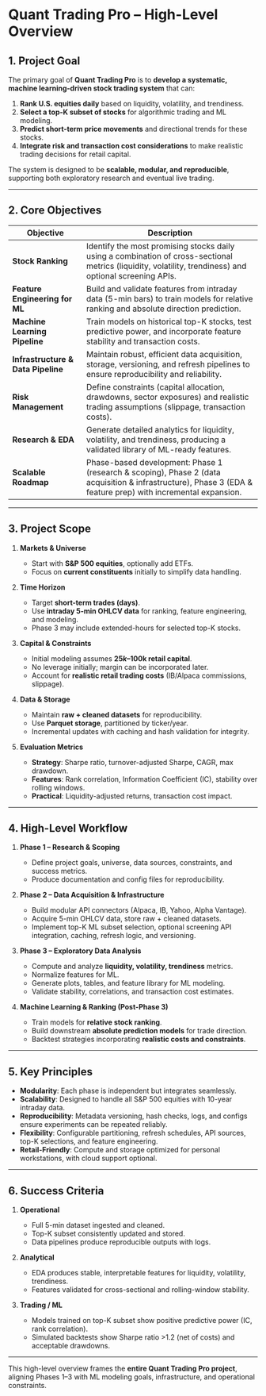 # **Quant Trading Pro – High-Level Overview**

## **1. Project Goal**

The primary goal of **Quant Trading Pro** is to **develop a systematic, machine learning-driven stock trading system** that can:

1. **Rank U.S. equities daily** based on liquidity, volatility, and trendiness.
2. **Select a top-K subset of stocks** for algorithmic trading and ML modeling.
3. **Predict short-term price movements** and directional trends for these stocks.
4. **Integrate risk and transaction cost considerations** to make realistic trading decisions for retail capital.

The system is designed to be **scalable, modular, and reproducible**, supporting both exploratory research and eventual live trading.

---

## **2. Core Objectives**

| Objective                          | Description                                                                                                                                                  |
| ---------------------------------- | ------------------------------------------------------------------------------------------------------------------------------------------------------------ |
| **Stock Ranking**                  | Identify the most promising stocks daily using a combination of cross-sectional metrics (liquidity, volatility, trendiness) and optional screening APIs.     |
| **Feature Engineering for ML**     | Build and validate features from intraday data (5-min bars) to train models for relative ranking and absolute direction prediction.                          |
| **Machine Learning Pipeline**      | Train models on historical top-K stocks, test predictive power, and incorporate feature stability and transaction costs.                                     |
| **Infrastructure & Data Pipeline** | Maintain robust, efficient data acquisition, storage, versioning, and refresh pipelines to ensure reproducibility and reliability.                           |
| **Risk Management**                | Define constraints (capital allocation, drawdowns, sector exposures) and realistic trading assumptions (slippage, transaction costs).                        |
| **Research & EDA**                 | Generate detailed analytics for liquidity, volatility, and trendiness, producing a validated library of ML-ready features.                                   |
| **Scalable Roadmap**               | Phase-based development: Phase 1 (research & scoping), Phase 2 (data acquisition & infrastructure), Phase 3 (EDA & feature prep) with incremental expansion. |

---

## **3. Project Scope**

1. **Markets & Universe**

   * Start with **S&P 500 equities**, optionally add ETFs.
   * Focus on **current constituents** initially to simplify data handling.

2. **Time Horizon**

   * Target **short-term trades (days)**.
   * Use **intraday 5-min OHLCV data** for ranking, feature engineering, and modeling.
   * Phase 3 may include extended-hours for selected top-K stocks.

3. **Capital & Constraints**

   * Initial modeling assumes **$25k–$100k retail capital**.
   * No leverage initially; margin can be incorporated later.
   * Account for **realistic retail trading costs** (IB/Alpaca commissions, slippage).

4. **Data & Storage**

   * Maintain **raw + cleaned datasets** for reproducibility.
   * Use **Parquet storage**, partitioned by ticker/year.
   * Incremental updates with caching and hash validation for integrity.

5. **Evaluation Metrics**

   * **Strategy**: Sharpe ratio, turnover-adjusted Sharpe, CAGR, max drawdown.
   * **Features**: Rank correlation, Information Coefficient (IC), stability over rolling windows.
   * **Practical**: Liquidity-adjusted returns, transaction cost impact.

---

## **4. High-Level Workflow**

1. **Phase 1 – Research & Scoping**

   * Define project goals, universe, data sources, constraints, and success metrics.
   * Produce documentation and config files for reproducibility.

2. **Phase 2 – Data Acquisition & Infrastructure**

   * Build modular API connectors (Alpaca, IB, Yahoo, Alpha Vantage).
   * Acquire 5-min OHLCV data, store raw + cleaned datasets.
   * Implement top-K ML subset selection, optional screening API integration, caching, refresh logic, and versioning.

3. **Phase 3 – Exploratory Data Analysis**

   * Compute and analyze **liquidity, volatility, trendiness** metrics.
   * Normalize features for ML.
   * Generate plots, tables, and feature library for ML modeling.
   * Validate stability, correlations, and transaction cost estimates.

4. **Machine Learning & Ranking (Post-Phase 3)**

   * Train models for **relative stock ranking**.
   * Build downstream **absolute prediction models** for trade direction.
   * Backtest strategies incorporating **realistic costs and constraints**.

---

## **5. Key Principles**

* **Modularity**: Each phase is independent but integrates seamlessly.
* **Scalability**: Designed to handle all S&P 500 equities with 10-year intraday data.
* **Reproducibility**: Metadata versioning, hash checks, logs, and configs ensure experiments can be repeated reliably.
* **Flexibility**: Configurable partitioning, refresh schedules, API sources, top-K selections, and feature engineering.
* **Retail-Friendly**: Compute and storage optimized for personal workstations, with cloud support optional.

---

## **6. Success Criteria**

1. **Operational**

   * Full 5-min dataset ingested and cleaned.
   * Top-K subset consistently updated and stored.
   * Data pipelines produce reproducible outputs with logs.

2. **Analytical**

   * EDA produces stable, interpretable features for liquidity, volatility, trendiness.
   * Features validated for cross-sectional and rolling-window stability.

3. **Trading / ML**

   * Models trained on top-K subset show positive predictive power (IC, rank correlation).
   * Simulated backtests show Sharpe ratio >1.2 (net of costs) and acceptable drawdowns.

---

This high-level overview frames the **entire Quant Trading Pro project**, aligning Phases 1–3 with ML modeling goals, infrastructure, and operational constraints.
